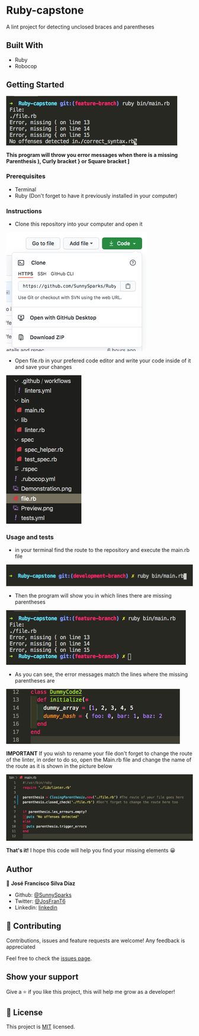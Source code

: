 # Ruby-capstone
A lint project for detecting unclosed braces and parentheses

## Built With

- Ruby
- Robocop

## Getting Started

![preview](Preview2.png)

**This program will throw you error messages when there is a missing Parenthesis ), Curly bracket } or Square bracket ]**

### Prerequisites

- Terminal
- Ruby (Don't forget to have it previously installed in your computer)

### Instructions

- Clone this repository into your computer and open it 

![Clone](Clone.png)

- Open file.rb in your prefered code editor and write your code inside of it and save your changes 

![First step](Step_1.png)

### Usage and tests

- in your terminal find the route to the repository and execute the main.rb file 

![Execute](Execute.png)

- Then the program will show you in which lines there are missing parentheses

![Display](Result_display.png)

- As you can see, the error messages match the lines where the missing parentheses are 

![Code](Code.png)

**IMPORTANT** If you wish to rename your file don't forget to change the route of the linter, in order to do so, open the Main.rb file and change the name of the route as it is shown in the picture below

![Rename](Rename.png)

**That's it!**  I hope this code will help you find your missing elements 😀

## Author

👤 **José Francisco Silva Díaz**

- Github: [@SunnySparks](https://github.com/sunnySparks)
- Twitter: [@JosFranT6](https://twitter.com/josfrant6)
- Linkedin: [linkedin](https://www.linkedin.com/in/josé-francisco-silva-díaz-a2a9421a6)

## 🤝 Contributing

Contributions, issues and feature requests are welcome!
Any feedback is appreciated

Feel free to check the [issues page](issues/).

## Show your support

Give a ⭐️ if you like this project, this will help me grow as a developer!

## 📝 License

This project is [MIT](lic.url) licensed.
